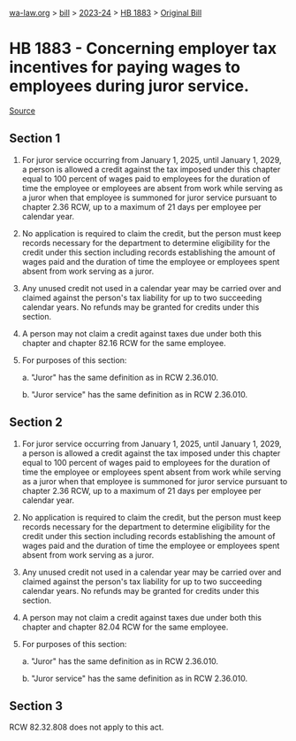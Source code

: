 [wa-law.org](/) > [bill](/bill/) > [2023-24](/bill/2023-24/) > [HB 1883](/bill/2023-24/hb/1883/) > [Original Bill](/bill/2023-24/hb/1883/1/)

# HB 1883 - Concerning employer tax incentives for paying wages to employees during juror service.

[Source](http://lawfilesext.leg.wa.gov/biennium/2023-24/Pdf/Bills/House%20Bills/1883.pdf)

## Section 1
1. For juror service occurring from January 1, 2025, until January 1, 2029, a person is allowed a credit against the tax imposed under this chapter equal to 100 percent of wages paid to employees for the duration of time the employee or employees are absent from work while serving as a juror when that employee is summoned for juror service pursuant to chapter 2.36 RCW, up to a maximum of 21 days per employee per calendar year.

2. No application is required to claim the credit, but the person must keep records necessary for the department to determine eligibility for the credit under this section including records establishing the amount of wages paid and the duration of time the employee or employees spent absent from work serving as a juror.

3. Any unused credit not used in a calendar year may be carried over and claimed against the person's tax liability for up to two succeeding calendar years. No refunds may be granted for credits under this section.

4. A person may not claim a credit against taxes due under both this chapter and chapter 82.16 RCW for the same employee.

5. For purposes of this section:

    a. "Juror" has the same definition as in RCW 2.36.010.

    b. "Juror service" has the same definition as in RCW 2.36.010.

## Section 2
1. For juror service occurring from January 1, 2025, until January 1, 2029, a person is allowed a credit against the tax imposed under this chapter equal to 100 percent of wages paid to employees for the duration of time the employee or employees spent absent from work while serving as a juror when that employee is summoned for juror service pursuant to chapter 2.36 RCW, up to a maximum of 21 days per employee per calendar year.

2. No application is required to claim the credit, but the person must keep records necessary for the department to determine eligibility for the credit under this section including records establishing the amount of wages paid and the duration of time the employee or employees spent absent from work serving as a juror.

3. Any unused credit not used in a calendar year may be carried over and claimed against the person's tax liability for up to two succeeding calendar years. No refunds may be granted for credits under this section.

4. A person may not claim a credit against taxes due under both this chapter and chapter 82.04 RCW for the same employee.

5. For purposes of this section:

    a. "Juror" has the same definition as in RCW 2.36.010.

    b. "Juror service" has the same definition as in RCW 2.36.010.

## Section 3
RCW 82.32.808 does not apply to this act.

